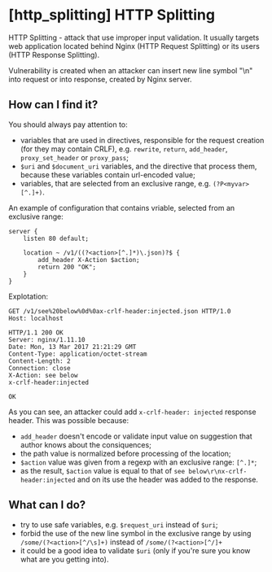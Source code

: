# [http_splitting] HTTP Splitting

HTTP Splitting - attack that use improper input validation. It usually targets web application located behind Nginx (HTTP Request Splitting) or its users (HTTP Response Splitting).

Vulnerability is created when an attacker can insert new line symbol "\n" into request or into response, created by Nginx server.

## How can I find it?
You should always pay attention to:
 - variables that are used in directives, responsible for the request creation (for they may contain CRLF), e.g. `rewrite`, `return`, `add_header`, `proxy_set_header` or `proxy_pass`;
 - `$uri` and `$document_uri` variables, and the directive that process them, because these variables contain url-encoded value;
 - variables, that are selected from an exclusive range, e.g. `(?P<myvar>[^.]+)`.


An example of configuration that contains vriable, selected from an exclusive range:
```nginx
server {
    listen 80 default;

    location ~ /v1/((?<action>[^.]*)\.json)?$ {
        add_header X-Action $action;
        return 200 "OK";
    }
}
```

Explotation:
```http
GET /v1/see%20below%0d%0ax-crlf-header:injected.json HTTP/1.0
Host: localhost

HTTP/1.1 200 OK
Server: nginx/1.11.10
Date: Mon, 13 Mar 2017 21:21:29 GMT
Content-Type: application/octet-stream
Content-Length: 2
Connection: close
X-Action: see below
x-crlf-header:injected

OK
```
As you can see, an attacker could add `x-crlf-header: injected` response header. This was possible because:
  - `add_header` doesn't encode or validate input value on suggestion that author knows about the consiquences;
  - the path value is normalized before processing of the location;
  - `$action` value was given from a regexp with an exclusive range: `[^.]*`;
  - as the result, `$action` value is equal to that of `see below\r\nx-crlf-header:injected` and on its use the header was added to the response.

## What can I do?
  - try to use safe variables, e.g. `$request_uri` instead of `$uri`;
  - forbid the use of the new line symbol in the exclusive range by using `/some/(?<action>[^/\s]+)` instead of `/some/(?<action>[^/]+`
  - it could be a good idea to validate `$uri` (only if you're sure you know what are you getting into).
